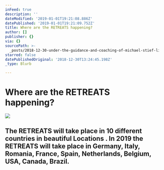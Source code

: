 ```yaml
---
inFeed: true
description: ''
dateModified: '2019-01-01T19:21:08.886Z'
datePublished: '2019-01-01T19:21:09.752Z'
title: Where are the RETREATS happening?
author: []
publisher: {}
via: {}
sourcePath: >-
  _posts/2018-12-30-under-the-guidance-and-coaching-of-michael-stief-like-minde.md
starred: false
datePublishedOriginal: '2018-12-30T13:24:45.198Z'
_type: Blurb

---
```

# Where are the RETREATS happening?
![](https://the-grid-user-content.s3-us-west-2.amazonaws.com/bd128ad2-27bb-475f-b732-08f95782c715.jpg)

## The RETREATS will take place in 10 different countries in beautiful Locations . In 2019 the RETREATS will take place in Germany, Italy, Romania, France, Spain, Netherlands, Belgium, USA, Canada, Brazil.